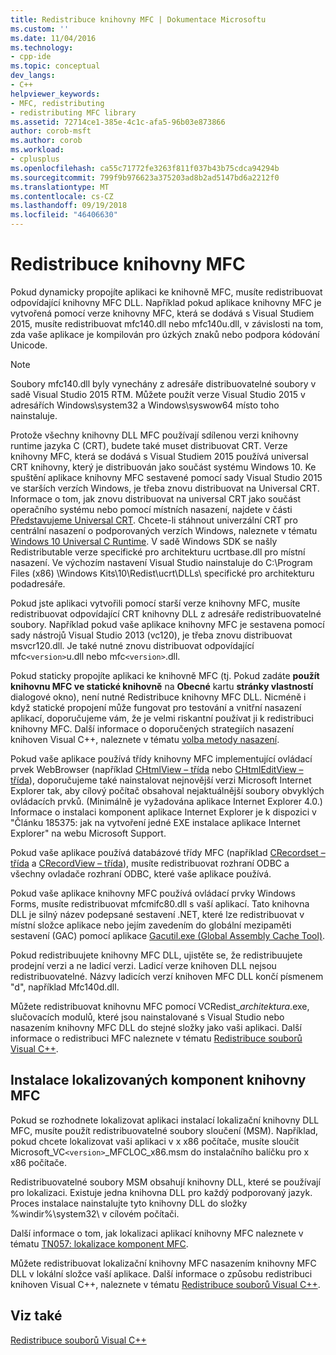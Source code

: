 ```yaml
---
title: Redistribuce knihovny MFC | Dokumentace Microsoftu
ms.custom: ''
ms.date: 11/04/2016
ms.technology:
- cpp-ide
ms.topic: conceptual
dev_langs:
- C++
helpviewer_keywords:
- MFC, redistributing
- redistributing MFC library
ms.assetid: 72714ce1-385e-4c1c-afa5-96b03e873866
author: corob-msft
ms.author: corob
ms.workload:
- cplusplus
ms.openlocfilehash: ca55c71772fe3263f811f037b43b75cdca94294b
ms.sourcegitcommit: 799f9b976623a375203ad8b2ad5147bd6a2212f0
ms.translationtype: MT
ms.contentlocale: cs-CZ
ms.lasthandoff: 09/19/2018
ms.locfileid: "46406630"
---
```

# <a name="redistributing-the-mfc-library"></a>Redistribuce knihovny MFC

Pokud dynamicky propojíte aplikaci ke knihovně MFC, musíte redistribuovat odpovídající knihovny MFC DLL. Například pokud aplikace knihovny MFC je vytvořená pomocí verze knihovny MFC, která se dodává s Visual Studiem 2015, musíte redistribuovat mfc140.dll nebo mfc140u.dll, v závislosti na tom, zda vaše aplikace je kompilován pro úzkých znaků nebo podpora kódování Unicode.

> [!NOTE]
>  Soubory mfc140.dll byly vynechány z adresáře distribuovatelné soubory v sadě Visual Studio 2015 RTM. Můžete použít verze Visual Studio 2015 v adresářích Windows\system32 a Windows\syswow64 místo toho nainstaluje.

Protože všechny knihovny DLL MFC používají sdílenou verzi knihovny runtime jazyka C (CRT), budete také muset distribuovat CRT. Verze knihovny MFC, která se dodává s Visual Studiem 2015 používá universal CRT knihovny, který je distribuován jako součást systému Windows 10. Ke spuštění aplikace knihovny MFC sestavené pomocí sady Visual Studio 2015 ve starších verzích Windows, je třeba znovu distribuovat na Universal CRT. Informace o tom, jak znovu distribuovat na universal CRT jako součást operačního systému nebo pomocí místních nasazení, najdete v části [Představujeme Universal CRT](http://go.microsoft.com/fwlink/p/?linkid=617977). Chcete-li stáhnout univerzální CRT pro centrální nasazení o podporovaných verzích Windows, naleznete v tématu [Windows 10 Universal C Runtime](http://go.microsoft.com/fwlink/p/?LinkId=619489). V sadě Windows SDK se našly Redistributable verze specifické pro architekturu ucrtbase.dll pro místní nasazení. Ve výchozím nastavení Visual Studio nainstaluje do C:\Program Files (x86) \Windows Kits\10\Redist\ucrt\DLLs\ specifické pro architekturu podadresáře.

Pokud jste aplikaci vytvořili pomocí starší verze knihovny MFC, musíte redistribuovat odpovídající CRT knihovny DLL z adresáře redistribuovatelné soubory. Například pokud vaše aplikace knihovny MFC je sestavena pomocí sady nástrojů Visual Studio 2013 (vc120), je třeba znovu distribuovat msvcr120.dll. Je také nutné znovu distribuovat odpovídající mfc`<version>`u.dll nebo mfc`<version>`.dll.

Pokud staticky propojíte aplikaci ke knihovně MFC (tj. Pokud zadáte **použít knihovnu MFC ve statické knihovně** na **Obecné** kartu **stránky vlastností** dialogové okno), není nutné Redistribuce knihovny MFC DLL. Nicméně i když statické propojení může fungovat pro testování a vnitřní nasazení aplikací, doporučujeme vám, že je velmi riskantní používat ji k redistribuci knihovny MFC. Další informace o doporučených strategiích nasazení knihoven Visual C++, naleznete v tématu [volba metody nasazení](../ide/choosing-a-deployment-method.md).

Pokud vaše aplikace používá třídy knihovny MFC implementující ovládací prvek WebBrowser (například [CHtmlView – třída](../mfc/reference/chtmlview-class.md) nebo [CHtmlEditView – třída](../mfc/reference/chtmleditview-class.md)), doporučujeme také nainstalovat nejnovější verzi Microsoft Internet Explorer tak, aby cílový počítač obsahoval nejaktuálnější soubory obvyklých ovládacích prvků. (Minimálně je vyžadována aplikace Internet Explorer 4.0.) Informace o instalaci komponent aplikace Internet Explorer je k dispozici v "Článku 185375: jak na vytvoření jedné EXE instalace aplikace Internet Explorer" na webu Microsoft Support.

Pokud vaše aplikace používá databázové třídy MFC (například [CRecordset – třída](../mfc/reference/crecordset-class.md) a [CRecordView – třída](../mfc/reference/crecordview-class.md)), musíte redistribuovat rozhraní ODBC a všechny ovladače rozhraní ODBC, které vaše aplikace používá.

Pokud vaše aplikace knihovny MFC používá ovládací prvky Windows Forms, musíte redistribuovat mfcmifc80.dll s vaší aplikací. Tato knihovna DLL je silný název podepsané sestavení .NET, které lze redistribuovat v místní složce aplikace nebo jejím zavedením do globální mezipaměti sestavení (GAC) pomocí aplikace [Gacutil.exe (Global Assembly Cache Tool)](/dotnet/framework/tools/gacutil-exe-gac-tool).

Pokud redistribuujete knihovny MFC DLL, ujistěte se, že redistribuujete prodejní verzi a ne ladicí verzi. Ladicí verze knihoven DLL nejsou redistribuovatelné. Názvy ladicích verzí knihoven MFC DLL končí písmenem "d", například Mfc140d.dll.

Můžete redistribuovat knihovnu MFC pomocí VCRedist_*architektura*.exe, slučovacích modulů, které jsou nainstalované s Visual Studio nebo nasazením knihovny MFC DLL do stejné složky jako vaši aplikaci. Další informace o redistribuci MFC naleznete v tématu [Redistribuce souborů Visual C++](../ide/redistributing-visual-cpp-files.md).

## <a name="installation-of-localized-mfc-components"></a>Instalace lokalizovaných komponent knihovny MFC

Pokud se rozhodnete lokalizovat aplikaci instalací lokalizační knihovny DLL MFC, musíte použít redistribuovatelné soubory sloučení (MSM). Například, pokud chcete lokalizovat vaši aplikaci v x x86 počítače, musíte sloučit Microsoft_VC`<version>`_MFCLOC_x86.msm do instalačního balíčku pro x x86 počítače.

Redistribuovatelné soubory MSM obsahují knihovny DLL, které se používají pro lokalizaci. Existuje jedna knihovna DLL pro každý podporovaný jazyk. Proces instalace nainstalujte tyto knihovny DLL do složky %windir%\system32\ v cílovém počítači.

Další informace o tom, jak lokalizaci aplikací knihovny MFC naleznete v tématu [TN057: lokalizace komponent MFC](../mfc/tn057-localization-of-mfc-components.md).

Můžete redistribuovat lokalizační knihovny MFC nasazením knihovny MFC DLL v lokální složce vaší aplikace. Další informace o způsobu redistribuci knihoven Visual C++, naleznete v tématu [Redistribuce souborů Visual C++](../ide/redistributing-visual-cpp-files.md).

## <a name="see-also"></a>Viz také

[Redistribuce souborů Visual C++](../ide/redistributing-visual-cpp-files.md)
